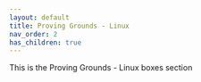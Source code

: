 ```yaml
---
layout: default
title: Proving Grounds - Linux
nav_order: 2
has_children: true
---
```


This is the Proving Grounds - Linux boxes section
